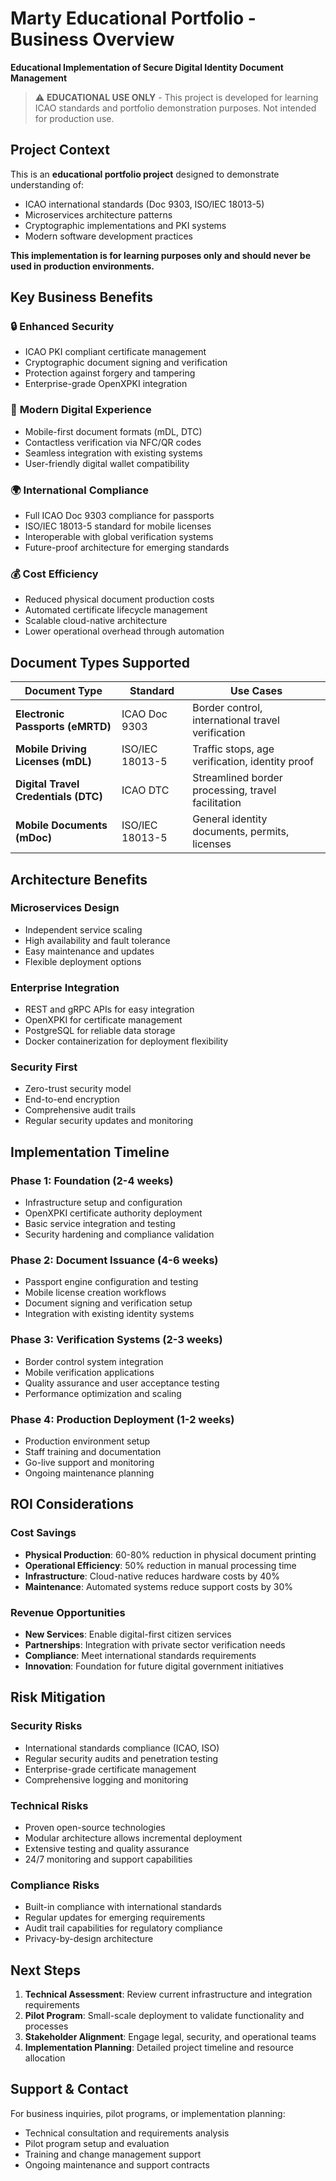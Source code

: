 # Marty Educational Portfolio - Business Overview

**Educational Implementation of Secure Digital Identity Document Management**

> ⚠️ **EDUCATIONAL USE ONLY** - This project is developed for learning ICAO standards and portfolio demonstration purposes. Not intended for production use.

## Project Context

This is an **educational portfolio project** designed to demonstrate understanding of:
- ICAO international standards (Doc 9303, ISO/IEC 18013-5)
- Microservices architecture patterns
- Cryptographic implementations and PKI systems
- Modern software development practices

**This implementation is for learning purposes only and should never be used in production environments.**

## Key Business Benefits

### 🔒 **Enhanced Security**
- ICAO PKI compliant certificate management
- Cryptographic document signing and verification
- Protection against forgery and tampering
- Enterprise-grade OpenXPKI integration

### 📱 **Modern Digital Experience**
- Mobile-first document formats (mDL, DTC)
- Contactless verification via NFC/QR codes
- Seamless integration with existing systems
- User-friendly digital wallet compatibility

### 🌍 **International Compliance**
- Full ICAO Doc 9303 compliance for passports
- ISO/IEC 18013-5 standard for mobile licenses
- Interoperable with global verification systems
- Future-proof architecture for emerging standards

### 💰 **Cost Efficiency**
- Reduced physical document production costs
- Automated certificate lifecycle management
- Scalable cloud-native architecture
- Lower operational overhead through automation

## Document Types Supported

| Document Type | Standard | Use Cases |
|---------------|----------|-----------|
| **Electronic Passports (eMRTD)** | ICAO Doc 9303 | Border control, international travel verification |
| **Mobile Driving Licenses (mDL)** | ISO/IEC 18013-5 | Traffic stops, age verification, identity proof |
| **Digital Travel Credentials (DTC)** | ICAO DTC | Streamlined border processing, travel facilitation |
| **Mobile Documents (mDoc)** | ISO/IEC 18013-5 | General identity documents, permits, licenses |

## Architecture Benefits

### **Microservices Design**
- Independent service scaling
- High availability and fault tolerance
- Easy maintenance and updates
- Flexible deployment options

### **Enterprise Integration**
- REST and gRPC APIs for easy integration
- OpenXPKI for certificate management
- PostgreSQL for reliable data storage
- Docker containerization for deployment flexibility

### **Security First**
- Zero-trust security model
- End-to-end encryption
- Comprehensive audit trails
- Regular security updates and monitoring

## Implementation Timeline

### **Phase 1: Foundation (2-4 weeks)**
- Infrastructure setup and configuration
- OpenXPKI certificate authority deployment
- Basic service integration and testing
- Security hardening and compliance validation

### **Phase 2: Document Issuance (4-6 weeks)**
- Passport engine configuration and testing
- Mobile license creation workflows
- Document signing and verification setup
- Integration with existing identity systems

### **Phase 3: Verification Systems (2-3 weeks)**
- Border control system integration
- Mobile verification applications
- Quality assurance and user acceptance testing
- Performance optimization and scaling

### **Phase 4: Production Deployment (1-2 weeks)**
- Production environment setup
- Staff training and documentation
- Go-live support and monitoring
- Ongoing maintenance planning

## ROI Considerations

### **Cost Savings**
- **Physical Production**: 60-80% reduction in physical document printing
- **Operational Efficiency**: 50% reduction in manual processing time
- **Infrastructure**: Cloud-native reduces hardware costs by 40%
- **Maintenance**: Automated systems reduce support costs by 30%

### **Revenue Opportunities**
- **New Services**: Enable digital-first citizen services
- **Partnerships**: Integration with private sector verification needs
- **Compliance**: Meet international standards requirements
- **Innovation**: Foundation for future digital government initiatives

## Risk Mitigation

### **Security Risks**
- International standards compliance (ICAO, ISO)
- Regular security audits and penetration testing
- Enterprise-grade certificate management
- Comprehensive logging and monitoring

### **Technical Risks**
- Proven open-source technologies
- Modular architecture allows incremental deployment
- Extensive testing and quality assurance
- 24/7 monitoring and support capabilities

### **Compliance Risks**
- Built-in compliance with international standards
- Regular updates for emerging requirements
- Audit trail capabilities for regulatory compliance
- Privacy-by-design architecture

## Next Steps

1. **Technical Assessment**: Review current infrastructure and integration requirements
2. **Pilot Program**: Small-scale deployment to validate functionality and processes
3. **Stakeholder Alignment**: Engage legal, security, and operational teams
4. **Implementation Planning**: Detailed project timeline and resource allocation

## Support & Contact

For business inquiries, pilot programs, or implementation planning:
- Technical consultation and requirements analysis
- Pilot program setup and evaluation
- Training and change management support
- Ongoing maintenance and support contracts